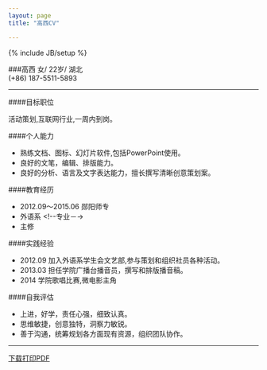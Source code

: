 ```yaml
---
layout: page
title: "高西CV"

---
```

{% include JB/setup %}

###高西
女/ 22岁/ 湖北 		<!--照片 浅色 阳光 简约的-->  
(+86) 187-5511-5893  
<!--Email  地址--> 

---

####目标职位
<!--http://www.lagou.com/jobs/636229.html?source=pl-->活动策划,互联网行业,一周内到岗。 <!--地点 北京／武汉-->

####个人能力
* 熟练文档、图标、幻灯片软件,包括PowerPoint使用。
* 良好的文笔，编辑、排版能力。<!-- 你是不是会日语  什么程度 可以的话加上-->
* 良好的分析、语言及文字表达能力，擅长撰写清晰创意策划案。
<!--其他类似 有助于文案的技能-->

####教育经历
* 2012.09～2015.06 郧阳师专 
* 外语系  <!--专业－->  
* 主修<!--主修课程-->

####实践经验
* 2012.09 加入外语系学生会文艺部,参与策划和组织社员各种活动。 <!-- 两条 具体化 突出   列举有过哪些活动   人数 时间   难点  取得的成果 例如 “其中，五四青年节的 组织x人参与” -->
* 2013.03 担任学院广播台播音员，撰写和排版播音稿。  <!-- 这里列举两个主题   体现文笔能力-->
* 2014 学院歌唱比赛,微电影主角     <!-- 体现受欢迎 关注程度 -->


####自我评估
* 上进，好学，责任心强，细致认真。
* 思维敏捷，创意独特，洞察力敏锐。
* 善于沟通，统筹规划各方面现有资源，组织团队协作。

---


[下载打印PDF](https://raw.githubusercontent.com/DingSoung/dingsoung.github.com/master/attach/GXCV.pdf)










<!--#####爱好-->

<!--#####实习-->
<!-- 重点体现文案能力   文字  章节结构   -->



<!--

组织能力，一个好的运营策划，可以把各种资源统筹规划，按照实际需求安排不同的工作和计划。
如果说产品策划是在一个时间点上进行策划的话，那么运营策划就是在一个时间轴上进行策划。既然要安排妥当所有相关资源的整合工作，那么一个运营策划 不得不具有良好的人际沟通能力，他需要明确的知道自己可用的资源都有哪些，哪些是保证的，哪些是不可控的，哪些是存在风险的，等等等等，运营策划不是像有 些人想的那样，没事晚上埋头熬夜搞个策划案出来什么的，那些都是后话，是顺水推舟自然就出来的东西，当运营策划身体力行在变化的环境中调节变化的资源，能够明确管理自己的工作大纲的时候，一个清晰的可真正执行的策划案自然就映在眼前了，不然就只能像有些年轻策划人员一样，文档是出来了，好像是个不错的策划，但是一执行起来，根本行不通。
运营策划还需要的就是渠道整合能力，巧妇难做无米之炊。
道理就在于此，没有说运营策划什么资源都没有就策划什么东西出来的，那是瞎搞，做成功了也是瞎猫碰上死耗子。也许有的人说，你说的这些工作都是外联人员做的事情，运营策划坐在帷帐里统筹大局就好了。呵呵，没错，这说的是工作细分后的不同分工而已，我所说的运营策划，必须是有这些外部资源整合经验的 人，他知道该如何整合，如何开拓，如何指导实际工作人员来进行工作，不然就只是纸上谈兵而已。况且，现实情况是有些大的资源整合工作就得高层人员来做，因 为下面的人无法将大局规划统筹顺利展现在资源方，甚至需要公司一把手来协助运营策划、运营经理来做这项工作。
同样运营策划也需要创新能力，与产品策划不同的是，他的创新可以漫无边际，有什么说什么，当成饭后的侃大山最为适合，一个不起眼的小口头禅，说不定就成了举世闻名的创新经典了呢。其实运营策划的创新行为宗旨就是举一反三，不要在乎是否现实，虚无缥缈的东西可能会被他人耻笑，但是越是这样，越是容易养 成创新的条件反射，有朝一日必定有所收获。
总结：
策划按照这两种分类划分是有原因的，因为他们对技能的要求和性格都是截然不同的。
也许你正在做的工作包括了这 2 种策划内容，但是，一定要记住，这两种策划人才的思维方式是不一样的：
一种是发散式思维，更加倾向于头脑风暴；一种是内敛式思维，更擅长于归纳总结。
这时能够把这两种工作都做得非常出色的人确实不多见，毕竟理性和感性同具一身的人太少了。但是，有时候工作需要去转变，没有办法的事情，因为上级领 导没有认识到这方面的不同，以为同样是策划，为什么就有那么大的差距呢？你看看人家怎样怎样。这种“一山望比一山高”的现象，屡见不鲜。这时需要我们勇敢 地站出来对他说，你错了，他们是不同的，策划也需要细分，我知道自己在做什么。
看完上面的阐述，你可以反思一下自己团队中担任这 2 种策划角色的人到底是谁，说实在的，很多团队组成都是不完善的，需要其他环节的工作人员来填补实 际角色需求，然而最最关键的是，当事人并没有意识到工作内容的差异性，以及人员技能的特殊性。最常见的就是，夹在技术与运营中间的产品策划角色，经常由技 术人员或者运营人员担任，没有专门的产品策划，这时由于缺少润滑剂，或者产品策划本身技能、经验不足，不能起到有效协调的作用，导致在产品发展思想上不能 统一，矛盾频频发生。


-->

